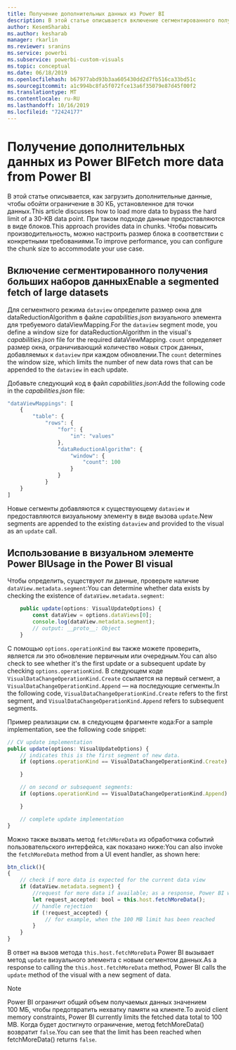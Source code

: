 ```yaml
---
title: Получение дополнительных данных из Power BI
description: В этой статье описывается включение сегментированного получения больших наборов данных для визуальных элементов Power BI.
author: KesemSharabi
ms.author: kesharab
manager: rkarlin
ms.reviewer: sranins
ms.service: powerbi
ms.subservice: powerbi-custom-visuals
ms.topic: conceptual
ms.date: 06/18/2019
ms.openlocfilehash: b67977abd93b3aa605430dd2d7fb516ca33bd51c
ms.sourcegitcommit: a1c994bc8fa5f072fce13a6f35079e87d45f00f2
ms.translationtype: MT
ms.contentlocale: ru-RU
ms.lasthandoff: 10/16/2019
ms.locfileid: "72424177"
---
```

# <a name="fetch-more-data-from-power-bi"></a><span data-ttu-id="4a322-103">Получение дополнительных данных из Power BI</span><span class="sxs-lookup"><span data-stu-id="4a322-103">Fetch more data from Power BI</span></span>

<span data-ttu-id="4a322-104">В этой статье описывается, как загрузить дополнительные данные, чтобы обойти ограничение в 30 КБ, установленное для точки данных.</span><span class="sxs-lookup"><span data-stu-id="4a322-104">This article discusses how to load more data to bypass the hard limit of a 30-KB data point.</span></span> <span data-ttu-id="4a322-105">При таком подходе данные предоставляются в виде блоков.</span><span class="sxs-lookup"><span data-stu-id="4a322-105">This approach provides data in chunks.</span></span> <span data-ttu-id="4a322-106">Чтобы повысить производительность, можно настроить размер блока в соответствии с конкретными требованиями.</span><span class="sxs-lookup"><span data-stu-id="4a322-106">To improve performance, you can configure the chunk size to accommodate your use case.</span></span>  

## <a name="enable-a-segmented-fetch-of-large-datasets"></a><span data-ttu-id="4a322-107">Включение сегментированного получения больших наборов данных</span><span class="sxs-lookup"><span data-stu-id="4a322-107">Enable a segmented fetch of large datasets</span></span>

<span data-ttu-id="4a322-108">Для сегментного режима `dataview` определите размер окна для dataReductionAlgorithm в файле *capabilities.json* визуального элемента для требуемого dataViewMapping.</span><span class="sxs-lookup"><span data-stu-id="4a322-108">For the `dataview` segment mode, you define a window size for dataReductionAlgorithm in the visual's *capabilities.json* file for the required dataViewMapping.</span></span> <span data-ttu-id="4a322-109">`count` определяет размер окна, ограничивающий количество новых строк данных, добавляемых к `dataview` при каждом обновлении.</span><span class="sxs-lookup"><span data-stu-id="4a322-109">The `count` determines the window size, which limits the number of new data rows that can be appended to the `dataview` in each update.</span></span>

<span data-ttu-id="4a322-110">Добавьте следующий код в файл *capabilities.json*:</span><span class="sxs-lookup"><span data-stu-id="4a322-110">Add the following code in the *capabilities.json* file:</span></span>

```typescript
"dataViewMappings": [
    {
        "table": {
            "rows": {
                "for": {
                    "in": "values"
                },
                "dataReductionAlgorithm": {
                    "window": {
                        "count": 100
                    }
                }
            }
    }
]
```

<span data-ttu-id="4a322-111">Новые сегменты добавляются к существующему `dataview` и предоставляются визуальному элементу в виде вызова `update`.</span><span class="sxs-lookup"><span data-stu-id="4a322-111">New segments are appended to the existing `dataview` and provided to the visual as an `update` call.</span></span>

## <a name="usage-in-the-power-bi-visual"></a><span data-ttu-id="4a322-112">Использование в визуальном элементе Power BI</span><span class="sxs-lookup"><span data-stu-id="4a322-112">Usage in the Power BI visual</span></span>

<span data-ttu-id="4a322-113">Чтобы определить, существуют ли данные, проверьте наличие `dataView.metadata.segment`:</span><span class="sxs-lookup"><span data-stu-id="4a322-113">You can determine whether data exists by checking the existence of `dataView.metadata.segment`:</span></span>

```typescript
    public update(options: VisualUpdateOptions) {
        const dataView = options.dataViews[0];
        console.log(dataView.metadata.segment);
        // output: __proto__: Object
    }
```

<span data-ttu-id="4a322-114">С помощью `options.operationKind` вы также можете проверить, является ли это обновление первичным или очередным.</span><span class="sxs-lookup"><span data-stu-id="4a322-114">You can also check to see whether it's the first update or a subsequent update by checking `options.operationKind`.</span></span> <span data-ttu-id="4a322-115">В следующем коде `VisualDataChangeOperationKind.Create` ссылается на первый сегмент, а `VisualDataChangeOperationKind.Append` — на последующие сегменты.</span><span class="sxs-lookup"><span data-stu-id="4a322-115">In the following code, `VisualDataChangeOperationKind.Create` refers to the first segment, and `VisualDataChangeOperationKind.Append` refers to subsequent segments.</span></span>

<span data-ttu-id="4a322-116">Пример реализации см. в следующем фрагменте кода:</span><span class="sxs-lookup"><span data-stu-id="4a322-116">For a sample implementation, see the following code snippet:</span></span>

```typescript
// CV update implementation
public update(options: VisualUpdateOptions) {
    // indicates this is the first segment of new data.
    if (options.operationKind == VisualDataChangeOperationKind.Create) {

    }

    // on second or subsequent segments:
    if (options.operationKind == VisualDataChangeOperationKind.Append) {

    }

    // complete update implementation
}
```

<span data-ttu-id="4a322-117">Можно также вызвать метод `fetchMoreData` из обработчика событий пользовательского интерфейса, как показано ниже:</span><span class="sxs-lookup"><span data-stu-id="4a322-117">You can also invoke the `fetchMoreData` method from a UI event handler, as shown here:</span></span>

```typescript
btn_click(){
{
    // check if more data is expected for the current data view
    if (dataView.metadata.segment) {
        //request for more data if available; as a response, Power BI will call update method
        let request_accepted: bool = this.host.fetchMoreData();
        // handle rejection
        if (!request_accepted) {
            // for example, when the 100 MB limit has been reached
        }
    }
}
```

<span data-ttu-id="4a322-118">В ответ на вызов метода `this.host.fetchMoreData` Power BI вызывает метод `update` визуального элемента с новым сегментом данных.</span><span class="sxs-lookup"><span data-stu-id="4a322-118">As a response to calling the `this.host.fetchMoreData` method, Power BI calls the `update` method of the visual with a new segment of data.</span></span>

> [!NOTE]
> <span data-ttu-id="4a322-119">Power BI ограничит общий объем получаемых данных значением 100 МБ, чтобы предотвратить нехватку памяти на клиенте.</span><span class="sxs-lookup"><span data-stu-id="4a322-119">To avoid client memory constraints, Power BI currently limits the fetched data total to 100 MB.</span></span> <span data-ttu-id="4a322-120">Когда будет достигнуто ограничение, метод fetchMoreData() возвратит `false`.</span><span class="sxs-lookup"><span data-stu-id="4a322-120">You can see that the limit has been reached when fetchMoreData() returns `false`.</span></span>
